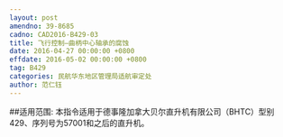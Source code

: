 ```yaml
---
layout: post
amendno: 39-8685
cadno: CAD2016-B429-03
title: 飞行控制—曲柄中心轴承的腐蚀
date: 2016-04-27 00:00:00 +0800
effdate: 2016-05-02 00:00:00 +0800
tag: B429
categories: 民航华东地区管理局适航审定处
author: 范仁钰
---
```


##适用范围:
本指令适用于德事隆加拿大贝尔直升机有限公司（BHTC）型别429、序列号为57001和之后的直升机。

